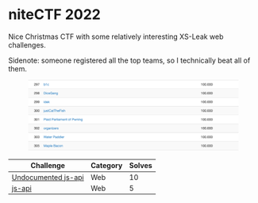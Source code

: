 # niteCTF 2022

Nice Christmas CTF with some relatively interesting XS-Leak web challenges.

Sidenote: someone registered all the top teams, so I technically beat all of them.

<figure><img src="../../.gitbook/assets/image.png" alt=""><figcaption></figcaption></figure>

| Challenge                                     | Category | Solves |
| --------------------------------------------- | -------- | ------ |
| [Undocumented js-api](undocumented-js-api.md) | Web      | 10     |
| [js-api](js-api.md)                           | Web      | 5      |
